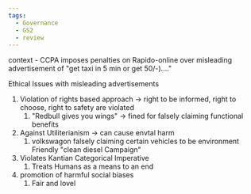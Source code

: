 ```yaml
---
tags:
  - Governance
  - GS2
  - review
---
```

context - CCPA imposes penalties on Rapido-online over misleading advertisement of "get taxi in 5 min or get 50/-)...."

Ethical Issues with misleading advertisements
1. Violation of rights based approach -> right to be informed, right to choose, right to safety are violated
	1. "Redbull gives you wings" -> fined for falsely claiming functional benefits
2. Against Utiliterianism -> can cause envtal harm
	1. volkswagon falsely claiming certain vehicles to be environment Friendly "clean diesel Campaign"
3. Violates Kantian Categorical Imperative
	1. Treats Humans as a means to an end
4. promotion of harmful social biases
	1. Fair and lovel